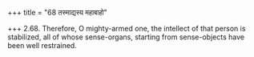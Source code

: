 +++
title = "68 तस्माद्यस्य महाबाहो"

+++
2.68. Therefore, O mighty-armed one, the intellect of that person is
stabilized, all of whose sense-organs, starting from sense-objects have
been well restrained.
